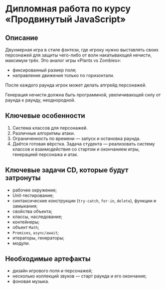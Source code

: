 # Дипломная работа по курсу «Продвинутый JavaScript»

## Описание

Двухмерная игра в стиле фэнтези, где игроку нужно выставлять своих персонажей для защиты чего-либо от волн накатывающей нечисти, максимум трёх. Это аналог игры «Plants vs Zombies»: 
- фиксированный размер поля; 
- направление движения только по горизонтали. 

После каждого раунда игрок может делать апгрейд персонажей.

Генерация нечисти должна быть программной, увеличивающей силу от раунда к раунду, неоднородной.

## Ключевые особенности

1. Система классов для персонажей.
2. Различные алгоритмы атаки.
3. Ограниченность по времени — запуск и остановка раунда.
4. Даётся готовая вёрстка. Задача студента — реализовать систему классов и взаимодействия со стартом и окончанием игры, генерацией персонажа и атак.

## Ключевые задачи CD, которые будут затронуты

- рабочее окружение;
- Unit-тестирование;
- синтаксические конструкции (`try-catch`, `for-in`, `delete`), функции и замыкания;
- свойства объекта;
- классы, наследование;
- контейнеры;
- объект `Math`;
- `Promises`, `async/await`;
- итераторы, генераторы;
- модули.

## Необходимые артефакты

- дизайн игрового поля и персонажей;
- несколько коллекций звуков — старт раунда и его окончание; 
- фоновая музыка.
